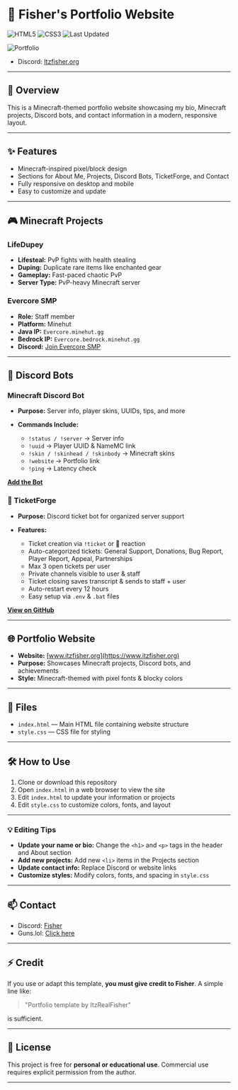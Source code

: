 # 🎨 Fisher's Portfolio Website

![HTML5](https://img.shields.io/badge/HTML5-%23E34F26?style=flat\&logo=html5\&logoColor=white)
![CSS3](https://img.shields.io/badge/CSS3-%231572B6?style=flat\&logo=css3\&logoColor=white)
![Last Updated](https://img.shields.io/badge/Last%20Updated-2025--10--14-brightgreen)

![Portfolio](https://img.shields.io/badge/Portfolio-Website-green)

* Discord: [Itzfisher.org](https://www.itzfisher.org)

---

## 🚀 Overview

This is a Minecraft-themed portfolio website showcasing my bio, Minecraft projects, Discord bots, and contact information in a modern, responsive layout.

---

## ✨ Features

* Minecraft-inspired pixel/block design
* Sections for About Me, Projects, Discord Bots, TicketForge, and Contact
* Fully responsive on desktop and mobile
* Easy to customize and update

---

## 🎮 Minecraft Projects

### LifeDupey

* **Lifesteal:** PvP fights with health stealing
* **Duping:** Duplicate rare items like enchanted gear
* **Gameplay:** Fast-paced chaotic PvP
* **Server Type:** PvP-heavy Minecraft server

### Evercore SMP

* **Role:** Staff member
* **Platform:** Minehut
* **Java IP:** `Evercore.minehut.gg`
* **Bedrock IP:** `Evercore.bedrock.minehut.gg`
* **Discord:** [Join Evercore SMP](https://discord.com/invite/grZVfNkUDu)

---

## 🤖 Discord Bots

### Minecraft Discord Bot

* **Purpose:** Server info, player skins, UUIDs, tips, and more
* **Commands Include:**

  * `!status / !server` → Server info
  * `!uuid` → Player UUID & NameMC link
  * `!skin / !skinhead / !skinbody` → Minecraft skins
  * `!website` → Portfolio link
  * `!ping` → Latency check

[**Add the Bot**](https://discord.com/oauth2/authorize?client_id=1410604432814641192&permissions=274877958144&integration_type=0&scope=bot)

### 🎫 TicketForge

* **Purpose:** Discord ticket bot for organized server support
* **Features:**

  * Ticket creation via `!ticket` or 🎫 reaction
  * Auto-categorized tickets: General Support, Donations, Bug Report, Player Report, Appeal, Partnerships
  * Max 3 open tickets per user
  * Private channels visible to user & staff
  * Ticket closing saves transcript & sends to staff + user
  * Auto-restart every 12 hours
  * Easy setup via `.env` & `.bat` files

[**View on GitHub**](https://github.com/itz-me-fisherYT/TicketForge)

---

## 🌐 Portfolio Website

* **Website:** [www.itzfisher.org](https://www.itzfisher.org)
* **Purpose:** Showcases Minecraft projects, Discord bots, and achievements
* **Style:** Minecraft-themed with pixel fonts & blocky colors

---

## 📂 Files

* `index.html` — Main HTML file containing website structure
* `style.css` — CSS file for styling

---

## 🛠 How to Use

1. Clone or download this repository
2. Open `index.html` in a web browser to view the site
3. Edit `index.html` to update your information or projects
4. Edit `style.css` to customize colors, fonts, and layout

---

### 💡 Editing Tips

* **Update your name or bio:** Change the `<h1>` and `<p>` tags in the header and About section
* **Add new projects:** Add new `<li>` items in the Projects section
* **Update contact info:** Replace Discord or website links
* **Customize styles:** Modify colors, fonts, and spacing in `style.css`

---

## 📫 Contact

* Discord: [Fisher](https://discord.com/users/1319567972335091773)
* Guns.lol: [Click here](https://guns.lol/itzrealfisher)

---

## ⚡ Credit

If you use or adapt this template, **you must give credit to Fisher**. A simple line like:

> "Portfolio template by ItzRealFisher"

is sufficient.

---

## 📜 License

This project is free for **personal or educational use**. Commercial use requires explicit permission from the author.

---

